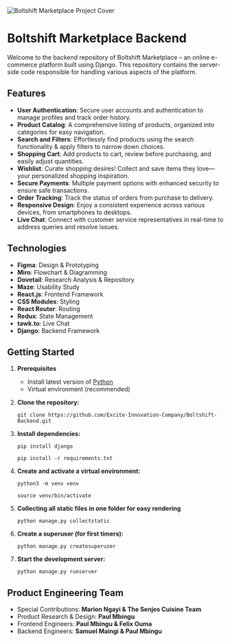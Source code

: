 ![Boltshift Marketplace Project Cover](https://res.cloudinary.com/excit3/image/upload/v1721684091/Boltshift%20Branding/Github_Front-end_Codebase_File_Cover_doqfbz.png)

# Boltshift Marketplace Backend
Welcome to the backend repository of Boltshift Marketplace – an online e-commerce platform built using Django. This repository contains the server-side code responsible for handling various aspects of the platform.

## Features
- **User Authentication**: Secure user accounts and authentication to manage profiles and track order history.
- **Product Catalog**: A comprehensive listing of products, organized into categories for easy navigation.
- **Search and Filters**: Effortlessly find products using the search functionality & apply filters to narrow down choices.
- **Shopping Cart**: Add products to cart, review before purchasing, and easily adjust quantities.
- **Wishlist**: Curate shopping desires! Collect and save items they love—your personalized shopping inspiration.
- **Secure Payments**: Multiple payment options with enhanced security to ensure safe transactions.
- **Order Tracking**: Track the status of orders from purchase to delivery.
- **Responsive Design**: Enjoy a consistent experience across various devices, from smartphones to desktops.
- **Live Chat**: Connect with customer service representatives in real-time to address queries and resolve issues.

## Technologies
- **Figma**: Design & Prototyping
- **Miro**: Flowchart & Diagramming
- **Dovetail**: Research Analysis & Repository
- **Maze**: Usability Study
- **React.js**: Frontend Framework
- **CSS Modules**: Styling
- **React Router**: Routing
- **Redux**: State Management
- **tawk.to**: Live Chat
- **Django**: Backend Framework

## Getting Started

1. **Prerequisites**
   - Install latest version of [Python](https://www.python.org/downloads/)
   - Virtual environment (recommended)

2. **Clone the repository:**
   ```
   git clone https://github.com/Excite-Innovation-Company/Boltshift-Backend.git
   ```

3. **Install dependencies:**
   ```
   pip install django
   ```
   ```
   pip install -r requirements.txt
   ```

4. **Create and activate a virtual environment:**
   ```
   python3 -m venv venv
   ```
   ```
   source venv/bin/activate
   ```

5. **Collecting all static files in one folder for easy rendering**
   ```
   python manage.py collectstatic
   ```
   
6. **Create a superuser (for first timers):**
   ```
   python manage.py createsuperuser
   ```
   
7. **Start the development server:**
   ```
   python manage.py runserver
   ```

## Product Engineering Team
- Special Contributions: **Marion Ngayi & The Senjes Cuisine Team**
- Product Research & Design: **Paul Mbingu**
- Frontend Engineers: **Paul Mbingu & Felix Ouma**
- Backend Engineers: **Samuel Maingi & Paul Mbingu**
